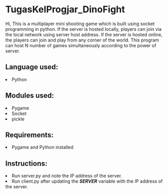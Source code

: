 # TugasKelProgjar_DinoFight
Hi, This is a multiplayer mini shooting game which is built using socket programming in python. If the server is hosted locally, players can join via the local network using server host address. If the server is hosted online, the players can join and play from any corner of the world. This program can host N number of games simultaneously according to the power of server.


<h2>Language used:</h2>
<li>Python</li>


<h2>Modules used:</h2>
<li>Pygame</li>
<li>Socket</li>
<li>pickle</li>


<h2>Requirements:</h2>
<li>Pygame and Python installed</li>


<h2>Instructions:</h2>
<li>Run server.py and note the IP address of the server.</li>
<li>Run client.py after updating the <em><strong>SERVER</strong></em> variable with the IP address of the server.</li>
